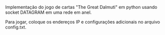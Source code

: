Implementação do jogo de cartas "The Great Dalmuti" em python usando socket DATAGRAM em uma rede em anel.

Para jogar, coloque os endereços IP e configurações adicionais no arquivo config.txt.
